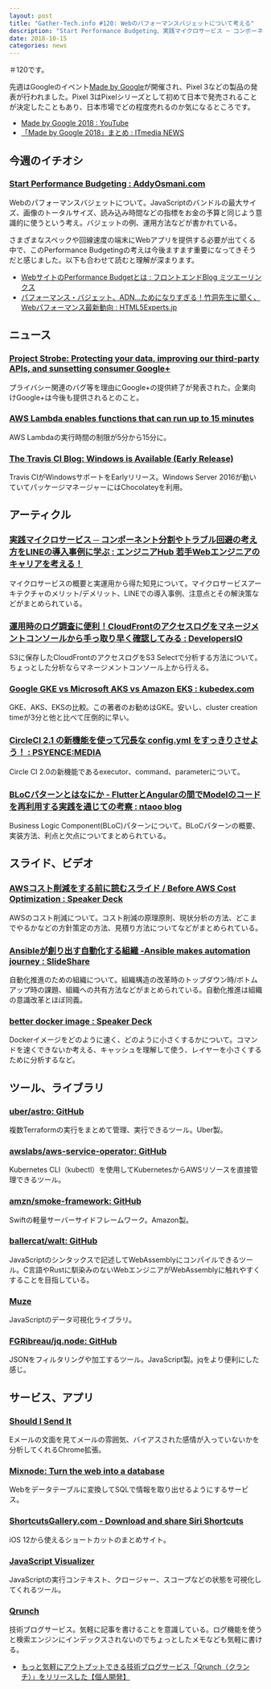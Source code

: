 ```yaml
---
layout: post
title: "Gather-Tech.info #120: Webのパフォーマンスバジェットについて考える"
description: "Start Performance Budgeting、実践マイクロサービス ─ コンポーネント分割やトラブル回避の考え方をLINEの導入事例に学ぶ など"
date: 2018-10-15
categories: news
---
```


＃120です。

先週はGoogleのイベント[Made by Google](https://www.blog.google/products/hardware/made-by-google-2018/)が開催され、Pixel 3などの製品の発表が行われました。Pixel 3はPixelシリーズとして初めて日本で発売されることが決定したこともあり、日本市場でどの程度売れるのか気になるところです。

- [Made by Google 2018 : YouTube](https://www.youtube.com/watch?v=EsoQGTA1SxY)
- [「Made by Google 2018」まとめ : ITmedia NEWS](http://www.itmedia.co.jp/news/articles/1810/10/news054.html)

## 今週のイチオシ

### [Start Performance Budgeting : AddyOsmani.com](https://addyosmani.com/blog/performance-budgets/)

Webのパフォーマンスバジェットについて。JavaScriptのバンドルの最大サイズ、画像のトータルサイズ、読み込み時間などの指標をお金の予算と同じよう意識的に使うという考え。バジェットの例、運用方法などが書かれている。

さまざまなスペックや回線速度の端末にWebアプリを提供する必要が出てくる中で、このPerformance Budgetingの考えは今後ますます重要になってきそうだと感じました。以下も合わせて読むと理解が深まります。

- [WebサイトのPerformance Budgetとは : フロントエンドBlog  ミツエーリンクス](https://www.mitsue.co.jp/knowledge/blog/frontend/201612/16_1413.html)
- [パフォーマンス・バジェット、ADN…ためになりすぎる！竹洞先生に聞く、Webパフォーマンス最新動向 : HTML5Experts.jp](https://html5experts.jp/shumpei-shiraishi/22028/)

## ニュース

### [Project Strobe: Protecting your data, improving our third-party APIs, and sunsetting consumer Google+](https://www.blog.google/technology/safety-security/project-strobe/)

プライバシー関連のバグ等を理由にGoogle+の提供終了が発表された。企業向けGoogle+は今後も提供されるとのこと。

### [AWS Lambda enables functions that can run up to 15 minutes](https://aws.amazon.com/jp/about-aws/whats-new/2018/10/aws-lambda-supports-functions-that-can-run-up-to-15-minutes/)

AWS Lambdaの実行時間の制限が5分から15分に。

### [The Travis CI Blog: Windows is Available (Early Release)](https://blog.travis-ci.com/2018-10-11-windows-early-release)

Travis CIがWindowsサポートをEarlyリリース。Windows Server 2016が動いていてパッケージマネージャーにはChocolateyを利用。

## アーティクル

### [実践マイクロサービス ─ コンポーネント分割やトラブル回避の考え方をLINEの導入事例に学ぶ : エンジニアHub 若手Webエンジニアのキャリアを考える！](https://employment.en-japan.com/engineerhub/entry/2018/10/09/110000)

マイクロサービスの概要と実運用から得た知見について。マイクロサービスアーキテクチャのメリット/デメリット、LINEでの導入事例、注意点とその解決策などがまとめられている。

### [運用時のログ調査に便利！CloudFrontのアクセスログをマネージメントコンソールから手っ取り早く確認してみる : DevelopersIO](https://dev.classmethod.jp/cloud/cloudfront-access-log-survey-use-s3-select/)

S3に保存したCloudFrontのアクセスログをS3 Selectで分析する方法について。ちょっとした分析ならマネージメントコンソール上から行える。

### [Google GKE vs Microsoft AKS vs Amazon EKS : kubedex.com](https://kubedex.com/google-gke-vs-microsoft-aks-vs-amazon-eks/)

GKE、AKS、EKSの比較。この著者のお勧めはGKE。安いし、cluster creation timeが3分と他と比べて圧倒的に早い。

### [CircleCI 2.1 の新機能を使って冗長な config.yml をすっきりさせよう！ : PSYENCE:MEDIA](https://tech.recruit-mp.co.jp/dev-tools/post-14868/)

Circle CI 2.0の新機能であるexecutor、command、parameterについて。

### [BLoCパターンとはなにか - FlutterとAngularの間でModelのコードを再利用する実践を通じての考察 : ntaoo blog](http://ntaoo.hatenablog.com/entry/2018/10/08/072933)

Business Logic Component(BLoC)パターンについて。BLoCパターンの概要、実装方法、利点と欠点についてまとめられている。

## スライド、ビデオ

### [AWSコスト削減をする前に読むスライド / Before AWS Cost Optimization : Speaker Deck](https://speakerdeck.com/katsuhisa91/before-aws-cost-optimization)

AWSのコスト削減について。コスト削減の原理原則、現状分析の方法、どこまでやるかなどの方針策定の方法、見積り方法についてなどがまとめられている。

### [Ansibleが創り出す自動化する組織 -Ansible makes automation journey : SlideShare](https://www.slideshare.net/ShingoKitayama/ansible-ansible-makes-automation-journey-118995367)

自動化推進のための組織について。組織構造の改革時のトップダウン時/ボトムアップ時の課題、組織への共有方法などがまとめられている。自動化推進は組織の意識改革とほぼ同義。

### [better docker image : Speaker Deck](https://speakerdeck.com/orisano/better-docker-image)

Dockerイメージをどのように速く、どのように小さくするかについて。コマンドを速くできないか考える、キャッシュを理解して使う、レイヤーを小さくするために分析するなど。

## ツール、ライブラリ

### [uber/astro: GitHub](https://github.com/uber/astro)

複数Terraformの実行をまとめて管理、実行できるツール。Uber製。

### [awslabs/aws-service-operator: GitHub](https://github.com/awslabs/aws-service-operator)

Kubernetes CLI（kubectl）を使用してKubernetesからAWSリソースを直接管理できるツール。

### [amzn/smoke-framework: GitHub](https://github.com/amzn/smoke-framework)

Swiftの軽量サーバーサイドフレームワーク。Amazon製。

### [ballercat/walt: GitHub](https://github.com/ballercat/walt)

JavaScriptのシンタックスで記述してWebAssemblyにコンパイルできるツール。C言語やRustに馴染みのないWebエンジニアがWebAssemblyに触れやすくすることを目指している。

### [Muze](https://www.charts.com/muze)

JavaScriptのデータ可視化ライブラリ。

### [FGRibreau/jq.node: GitHub](https://github.com/fgribreau/jq.node)

JSONをフィルタリングや加工するツール。JavaScript製。jqをより便利にした感じ。

## サービス、アプリ

### [Should I Send It](http://www.shouldisendit.com/)

Eメールの文面を見てメールの雰囲気、バイアスされた感情が入っていないかを分析してくれるChrome拡張。

### [Mixnode: Turn the web into a database](https://www.mixnode.com/)

Webをデータテーブルに変換してSQLで情報を取り出せるようにするサービス。

### [ShortcutsGallery.com - Download and share Siri Shortcuts](https://shortcutsgallery.com/)

iOS 12から使えるショートカットのまとめサイト。

### [JavaScript Visualizer](https://tylermcginnis.com/javascript-visualizer/)

JavaScriptの実行コンテキスト、クロージャー、スコープなどの状態を可視化してくれるツール。

### [Qrunch](https://qrunch.io/)

技術ブログサービス。気軽に記事を書けることを意識している。ログ機能を使うと検索エンジンにインデックスされないのでちょっとしたメモなども気軽に書ける。

- [もっと気軽にアウトプットできる技術ブログサービス「Qrunch（クランチ）」をリリースした【個人開発】](https://qiita.com/c0domisu/items/95a561d163d26bbfe274)
